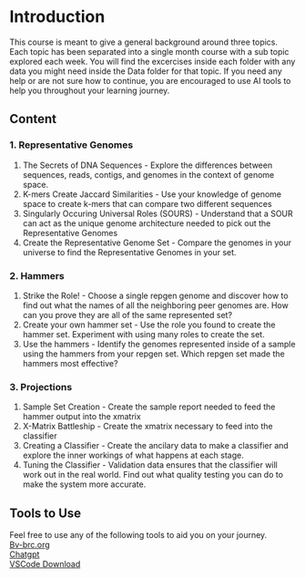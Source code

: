 <!--
Created by: Victoria Parrello
Last Updated: 2/8/2024
-->

# Introduction

This course is meant to give a general background around three topics. Each topic has been separated into a single month course with a sub topic explored each week. You will find the excercises inside each folder with any data you might need inside the Data folder for that topic. If you need any help or are not sure how to continue, you are encouraged to use AI tools to help you throughout your learning journey.

## Content

### 1. Representative Genomes  
1. The Secrets of DNA Sequences - Explore the differences between sequences, reads, contigs, and genomes in the context of genome space.
2. K-mers Create Jaccard Similarities - Use your knowledge of genome space to create k-mers that can compare two different sequences
3. Singularly Occuring Universal Roles (SOURS) - Understand that a SOUR can act as the unique genome architecture needed to pick out the Representative Genomes
4. Create the Representative Genome Set - Compare the genomes in your universe to find the Representative Genomes in your set.
### 2. Hammers  
1.  Strike the Role! - Choose a single repgen genome and discover how to find out what the names of all the neighboring peer genomes are. How can you prove they are all of the same represented set?
2.  Create your own hammer set - Use the role you found to create the hammer set. Experiment with using many roles to create the set.
3. Use the hammers - Identify the genomes represented inside of a sample using the hammers from your repgen set. Which repgen set made the hammers most effective?
### 3. Projections  
1.  Sample Set Creation - Create the sample report needed to feed the hammer output into the xmatrix
2.  X-Matrix Battleship - Create the xmatrix necessary to feed into the classifier
3.  Creating a Classifier - Create the ancilary data to make a classifier and explore the inner workings of what happens at each stage.
4.  Tuning the Classifier - Validation data ensures that the classifier will work out in the real world. Find out what quality testing you can do to make the system more accurate. 

## Tools to Use

Feel free to use any of the following tools to aid you on your journey.   
[Bv-brc.org](https://www.bv-brc.org/)  
[Chatgpt](https://chat.openai.com/)  
[VSCode Download](https://code.visualstudio.com/download)  
